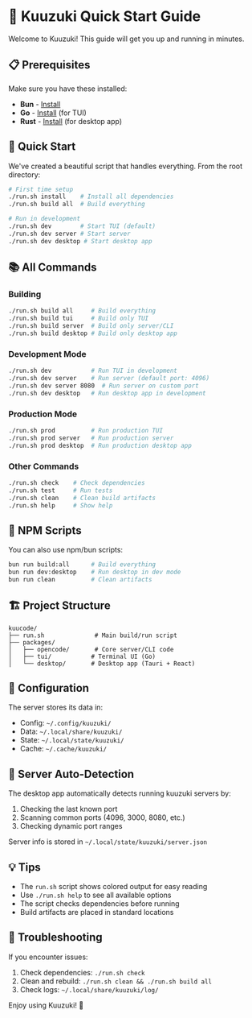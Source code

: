 # 🚀 Kuuzuki Quick Start Guide

Welcome to Kuuzuki! This guide will get you up and running in minutes.

## 📋 Prerequisites

Make sure you have these installed:
- **Bun** - [Install](https://bun.sh/docs/installation)
- **Go** - [Install](https://golang.org/dl/) (for TUI)
- **Rust** - [Install](https://rustup.rs/) (for desktop app)

## 🎯 Quick Start

We've created a beautiful script that handles everything. From the root directory:

```bash
# First time setup
./run.sh install    # Install all dependencies
./run.sh build all  # Build everything

# Run in development
./run.sh dev        # Start TUI (default)
./run.sh dev server # Start server
./run.sh dev desktop # Start desktop app
```

## 📚 All Commands

### Building
```bash
./run.sh build all     # Build everything
./run.sh build tui     # Build only TUI
./run.sh build server  # Build only server/CLI
./run.sh build desktop # Build only desktop app
```

### Development Mode
```bash
./run.sh dev           # Run TUI in development
./run.sh dev server    # Run server (default port: 4096)
./run.sh dev server 8080  # Run server on custom port
./run.sh dev desktop   # Run desktop app in development
```

### Production Mode
```bash
./run.sh prod          # Run production TUI
./run.sh prod server   # Run production server
./run.sh prod desktop  # Run production desktop app
```

### Other Commands
```bash
./run.sh check    # Check dependencies
./run.sh test     # Run tests
./run.sh clean    # Clean build artifacts
./run.sh help     # Show help
```

## 🎨 NPM Scripts

You can also use npm/bun scripts:

```bash
bun run build:all      # Build everything
bun run dev:desktop    # Run desktop in dev mode
bun run clean          # Clean artifacts
```

## 🏗️ Project Structure

```
kuucode/
├── run.sh              # Main build/run script
├── packages/
│   ├── opencode/       # Core server/CLI code
│   ├── tui/           # Terminal UI (Go)
│   └── desktop/       # Desktop app (Tauri + React)
```

## 🔧 Configuration

The server stores its data in:
- Config: `~/.config/kuuzuki/`
- Data: `~/.local/share/kuuzuki/`
- State: `~/.local/state/kuuzuki/`
- Cache: `~/.cache/kuuzuki/`

## 🚦 Server Auto-Detection

The desktop app automatically detects running kuuzuki servers by:
1. Checking the last known port
2. Scanning common ports (4096, 3000, 8080, etc.)
3. Checking dynamic port ranges

Server info is stored in `~/.local/state/kuuzuki/server.json`

## 💡 Tips

- The `run.sh` script shows colored output for easy reading
- Use `./run.sh help` to see all available options
- The script checks dependencies before running
- Build artifacts are placed in standard locations

## 🐛 Troubleshooting

If you encounter issues:

1. Check dependencies: `./run.sh check`
2. Clean and rebuild: `./run.sh clean && ./run.sh build all`
3. Check logs: `~/.local/share/kuuzuki/log/`

Enjoy using Kuuzuki! 🎉